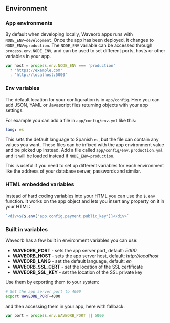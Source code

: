 ## Environment

### App environments
By default when developing locally, Waveorb apps runs with `NODE_ENV=development`. Once the app has been deployed, it changes to `NODE_ENV=production`. The `NODE_ENV` variable can be accessed through `process.env.NODE_ENV`, and can be used to set different ports, hosts or other variables in your app.
```js
var host = process.env.NODE_ENV === 'production'
  ? 'https://example.com'
  : 'http://localhost:5000'
```

### Env variables
The default location for your configuration is in `app/config`. Here you can add JSON, YAML or Javascript files returning objects with your app settings.

For example you can add a file in `app/config/env.yml` like this:
```yaml
lang: es
```
This sets the default language to Spanish `es`, but the file can contain any values you want. These files can be infixed with the app environment value and be picked up instead. Add a file called `app/config/env.production.yml` and it will be loaded instead if `NODE_ENV=production`.

This is useful if you need to set up different variables for each environment like the address of your database server, passwords and similar.

### HTML embedded variables
Instead of hard coding variables into your HTML you can use the `$.env` function. It works on the app object and lets you insert any property on it in your HTML:
```js
`<div>${$.env('app.config.payment.public_key')}</div>`
```

### Built in variables
Waveorb has a few built in environment variables you can use:

* __WAVEORB_PORT__ - sets the app server port, default: _5000_
* __WAVEORB_HOST__ - sets the app server host, default: _http://localhost_
* __WAVEORB_LANG__ - set the default language, default: _en_
* __WAVEORB_SSL_CERT__ - set the location of the SSL certificate
* __WAVEORB_SSL_KEY__ - set the location of the SSL private key

Use them by exporting them to your system:
```bash
# Set the app server port to 4000
export WAVEORB_PORT=4000
```
and then accessing them in your app, here with fallback:
```js
var port = process.env.WAVEORB_PORT || 5000
```
